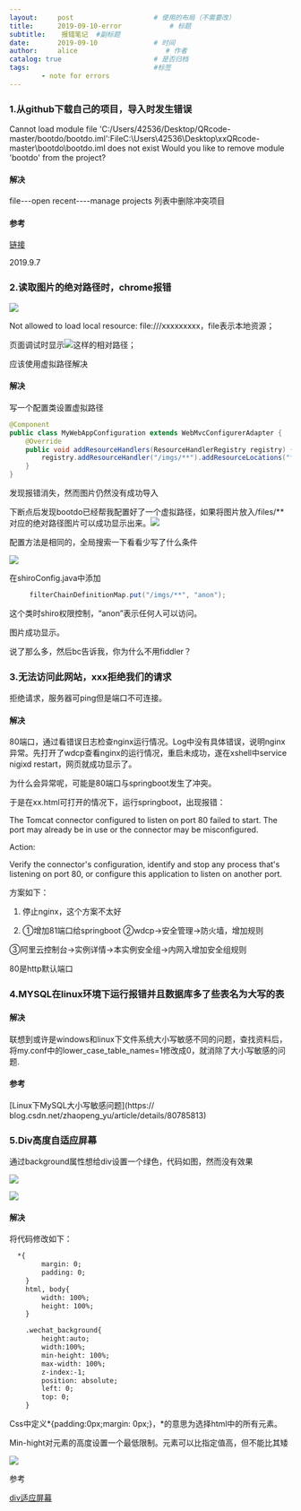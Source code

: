 ```yaml
---
layout:     post                    # 使用的布局（不需要改）
title:      2019-09-10-error	        # 标题 
subtitle:    报错笔记  #副标题
date:       2019-09-10              # 时间
author:     alice                      # 作者
catalog: true                       # 是否归档
tags:                               #标签
        - note for errors
---
```




### 1.从github下载自己的项目，导入时发生错误

Cannot load module file 'C:/Users/42536/Desktop/QRcode-master/bootdo/bootdo.iml':FileC:\Users\42536\Desktop\xxQRcode-master\bootdo\bootdo.iml does not exist Would you like to remove module 'bootdo' from the project?

#### 解决

file---open recent----manage projects 列表中删除冲突项目

#### 参考

[链接](https://intellij-support.jetbrains.com/hc/en-us/community/posts/115000782030-Can-t-get-rid-of-deleted-module-Error-loading-project-Cannot-load-module-would-you-like-to-remove-from-project-)



2019.9.7

### 2.读取图片的绝对路径时，chrome报错

![](.\error_img\TIM图片20190908005209.png)

Not allowed to load local resource: file:///xxxxxxxxx，file表示本地资源；

页面调试时显示![](.\error_img\TIM图片20190908005336.jpg)这样的相对路径；

应该使用虚拟路径解决

#### 解决

写一个配置类设置虚拟路径

```java
@Component
public class MyWebAppConfiguration extends WebMvcConfigurerAdapter {
    @Override
    public void addResourceHandlers(ResourceHandlerRegistry registry) {
        registry.addResourceHandler("/imgs/**").addResourceLocations("file:///c:/Users/42536/Desktop/xxQRcode-master/bootdo/src/main/resources/static/img/qrcode_img/");
    }
}
```

发现报错消失，然而图片仍然没有成功导入

 下断点后发现bootdo已经帮我配置好了一个虚拟路径，如果将图片放入/files/**对应的绝对路径图片可以成功显示出来。![](.\error_img\TIM图片20190908010548.png)

配置方法是相同的，全局搜索一下看看少写了什么条件

![](.\error_img\TIM图片20190908010842.png)

在shiroConfig.java中添加

```java
     filterChainDefinitionMap.put("/imgs/**", "anon");
```

这个类时shiro权限控制，“anon”表示任何人可以访问。

图片成功显示。



说了那么多，然后bc告诉我，你为什么不用fiddler？



### 3.无法访问此网站，xxx拒绝我们的请求

拒绝请求，服务器可ping但是端口不可连接。

#### 解决

80端口，通过看错误日志检查nginx运行情况。Log中没有具体错误，说明nginx异常。先打开了wdcp查看nginx的运行情况，重启未成功，遂在xshell中service nigixd restart，网页就成功显示了。

为什么会异常呢，可能是80端口与springboot发生了冲突。

于是在xx.html可打开的情况下，运行springboot，出现报错：

The Tomcat connector configured to listen on port 80 failed to start. The port may already be in use or the connector may be misconfigured.

Action:

Verify the connector's configuration, identify and stop any process that's listening on port 80, or configure this application to listen on another port.

方案如下：

1. 停止nginx，这个方案不太好

2. ①增加81端口给springboot ②wdcp→安全管理→防火墙，增加规则

③阿里云控制台→实例详情→本实例安全组→内网入增加安全组规则

80是http默认端口



### 4.MYSQL在linux环境下运行报错并且数据库多了些表名为大写的表

#### 解决

联想到或许是windows和linux下文件系统大小写敏感不同的问题，查找资料后，将my.conf中的lower_case_table_names=1修改成0，就消除了大小写敏感的问题.

#### 参考

[Linux下MySQL大小写敏感问题](https:// blog.csdn.net/zhaopeng_yu/article/details/80785813)



### 5.Div高度自适应屏幕

通过background属性想给div设置一个绿色，代码如图，然而没有效果

![](.\error_img\TIM图片20190910082816.png)

![](.\error_img\TIM图片20190910082836.png)

#### 解决

将代码修改如下：

```html
  *{
        margin: 0;
        padding: 0;
    }
    html, body{
        width: 100%;
        height: 100%;
    }

    .wechat_background{
        height:auto;
        width:100%;
        min-height: 100%;
        max-width: 100%;
        z-index:-1;
        position: absolute;
        left: 0;
        top: 0;
    }
```

Css中定义*{padding:0px;margin: 0px;}，*的意思为选择html中的所有元素。

Min-hight对元素的高度设置一个最低限制。元素可以比指定值高，但不能比其矮

![](C:\Users\ZZX\Desktop\note\error_img\TIM图片20190910083353.png)

参考

[div适应屏幕](https://blog.csdn.net/f120032777/article/details/83059893)